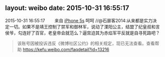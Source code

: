 layout: weibo
date: 2015-10-31 16:55:17
---
<meta name="referrer" content="no-referrer" />

2015-10-31 16:55:17  &nbsp;&nbsp;&nbsp;&nbsp;&nbsp;&nbsp; 来自 <a href="sinaweibo://customweibosource" rel="nofollow">iPhone 5s</a>
呵呵 //@石扉客2014:从来都是实力决定一切。如果不是靖王控制了禁军和御林军，说动了溧阳公主，结盟了纪皇叔和言侯爷，勾连好了百官，老皇帝会就范么？逼宫迫其为赤焰军平反就是自寻死路吧？
>  该账号因被投诉违反《微博社区公约》的相关规定，现已无法查看。查看帮助 https://kefu.weibo.com/faqdetail?id=13216
